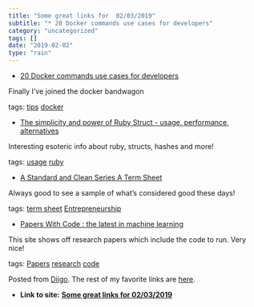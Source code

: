 ```yaml
---
title: "Some great links for  02/03/2019"
subtitle: "* 20 Docker commands use cases for developers"
category: "uncategorized"
tags: []
date: "2019-02-02"
type: "rain"
---
```

* [20 Docker commands use cases for developers](<https://dev.to/alex_barashkov/20-docker-commands-use-cases-for-developers-2d9g?utm_source=Newsletter+Subscribers&utm_campaign=d828837cd6-EMAIL_CAMPAIGN_2019_01_28_01_37&utm_medium=email&utm_term=0_d8f11d5d1e-d828837cd6-154336497>)

Finally I’ve joined the docker bandwagon

tags: [tips](<https://www.diigo.com/user/pitosalas/tips>)
[docker](<https://www.diigo.com/user/pitosalas/docker>)

  * [The simplicity and power of Ruby Struct - usage, performance, alternatives](<http://pdabrowski.com/blog/ruby/ruby-struct/>)

Interesting esoteric info about ruby, structs, hashes and more!

tags: [usage](<https://www.diigo.com/user/pitosalas/usage>)
[ruby](<https://www.diigo.com/user/pitosalas/ruby>)

  * [A Standard and Clean Series A Term Sheet](<https://blog.ycombinator.com/a-standard-and-clean-series-a-term-sheet/?utm_source=hackernewsletter&utm_medium=email&utm_term=fav>)

Always good to see a sample of what’s considered good these days!

tags: [term sheet](<https://www.diigo.com/user/pitosalas/term sheet>)
[Entrepreneurship](<https://www.diigo.com/user/pitosalas/Entrepreneurship>)

  * [Papers With Code : the latest in machine learning](<https://paperswithcode.com>)

This site shows off research papers which include the code to run. Very nice!

tags: [Papers](<https://www.diigo.com/user/pitosalas/Papers>)
[research](<https://www.diigo.com/user/pitosalas/research>)
[code](<https://www.diigo.com/user/pitosalas/code>)

Posted from [Diigo](<https://www.diigo.com>). The rest of my favorite links
are [here](<https://www.diigo.com/user/pitosalas>).


* **Link to site:** **[Some great links for  02/03/2019](None)**